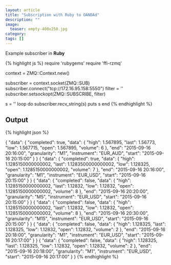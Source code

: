 ```yaml
---
layout: article
title: "Subscription with Ruby to OANDAd"
description: ""
image:
  teaser: empty-400x250.jpg
category: 
tags: []
---
```



Example subscriber in **Ruby** 

{% highlight js %}
require 'rubygems'
require 'ffi-rzmq'

context = ZMQ::Context.new()

subscriber = context.socket(ZMQ::SUB)
subscriber.connect("tcp://172.16.95.158:5550")
filter = ''
subscriber.setsockopt(ZMQ::SUBSCRIBE, filter)

s = ''
loop do
  subscriber.recv_string(s)
  puts s
end
{% endhighlight %}

## Output

{% highlight json %}

{
    "data": {
        "completed": true, 
        "data": {
            "high": 1.567895, 
            "last": 1.56773, 
            "low": 1.567715, 
            "open": 1.567895, 
            "volume": 6
        }, 
        "end": "2015-09-16 20:16:00", 
        "granularity": "M1", 
        "instrument": "EUR_AUD", 
        "start": "2015-09-16 20:15:00"
    }
}
{
    "data": {
        "completed": true, 
        "data": {
            "high": 1.1285150000000002, 
            "last": 1.1283500000000002, 
            "low": 1.128325, 
            "open": 1.1285150000000002, 
            "volume": 7
        }, 
        "end": "2015-09-16 20:16:00", 
        "granularity": "M1", 
        "instrument": "EUR_USD", 
        "start": "2015-09-16 20:15:00"
    }
}
{
    "data": {
        "completed": false, 
        "data": {
            "high": 1.1285150000000002, 
            "last": 1.12832, 
            "low": 1.12832, 
            "open": 1.1285150000000002, 
            "volume": 8
        }, 
        "end": "2015-09-16 20:20:00", 
        "granularity": "M5", 
        "instrument": "EUR_USD", 
        "start": "2015-09-16 20:15:00"
    }
}
{
    "data": {
        "completed": false, 
        "data": {
            "high": 1.1285150000000002, 
            "last": 1.12832, 
            "low": 1.12832, 
            "open": 1.1285150000000002, 
            "volume": 8
        }, 
        "end": "2015-09-16 20:30:00", 
        "granularity": "M15", 
        "instrument": "EUR_USD", 
        "start": "2015-09-16 20:15:00"
    }
}
{
    "data": {
        "completed": false, 
        "data": {
            "high": 1.128325, 
            "last": 1.128325, 
            "low": 1.12832, 
            "open": 1.12832, 
            "volume": 2
        }, 
        "end": "2015-09-16 20:18:00", 
        "granularity": "M1", 
        "instrument": "EUR_USD", 
        "start": "2015-09-16 20:17:00"
    }
}
{
    "data": {
        "completed": false, 
        "data": {
            "high": 1.128325, 
            "last": 1.128325, 
            "low": 1.12832, 
            "open": 1.12832, 
            "volume": 2
        }, 
        "end": "2015-09-16 20:18:00", 
        "granularity": "M1", 
        "instrument": "EUR_USD", 
        "start": "2015-09-16 20:17:00"
    }
}
{% endhighlight %}


